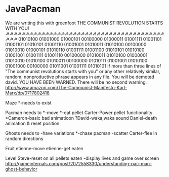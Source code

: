 # JavaPacman
We are writing this with greenfoot
THE COMMUNIST REVOLUTION STARTS WITH YOU!
☭☭☭☭☭☭☭☭☭☭☭☭☭☭☭☭☭☭☭☭☭☭☭☭☭☭☭☭☭☭☭☭☭☭☭☭☭☭☭☭☭☭☭
01010100 01001000 01000101 00100000 01000011 01001111 01001101 01001101 01010101 01001110 01001001 01010011 01010100 00100000 01010010 01000101 01010110 01001111 01001100 01010101 01010100 01001001 01001111 01001110 00100000 01010011 01010100 01000001 01010010 01010100 01010011 00100000 01010111 01001001 01010100 01001000 00100000 01011001 01001111 01010101
If more than three lines of "The communist revolutions starts with you" or any other relatively similar, random, nonproductive phrase appears in any file. You will be demoted david. YOU HAVE BEEN WARNED. There will be no second warning.
http://www.amazon.com/The-Communist-Manifesto-Karl-Marx/dp/0717802418

Maze 
*-needs to exist

Pacman needs to
*-move
*-eat pellet
Carter-Power pellet functionality
*Cameron-basic bad animatioon
?David-waka,waka sound
Daniel-death animation & reset position

Ghosts needs to
-have variations
*-chase pacman
-scatter
Carter-flee in random directions

Fruit
etienne-move
etienne-get eaten

Level
Steve-reset on all pellets eaten
-display lives and game over screen
http://gameinternals.com/post/2072558330/understanding-pac-man-ghost-behavior





